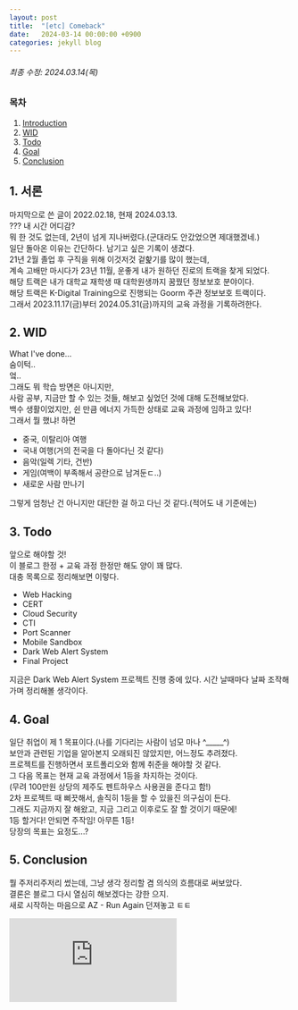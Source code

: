 ```yaml
---
layout: post
title:  "[etc] Comeback"
date:   2024-03-14 00:00:00 +0900
categories: jekyll blog
---
```


###### 최종 수정: 2024.03.14(목)

### 목차
1. [Introduction](#1-introduction)
2. [WID](#2-wid)
3. [Todo](#3-todo)
4. [Goal](#4-goal)
5. [Conclusion](#5-conclusion)


## 1. 서론
마지막으로 쓴 글이 2022.02.18, 현재 2024.03.13.  
??? 내 시간 어디감?  
뭐 한 것도 없는데, 2년이 넘게 지나버렸다.(군대라도 안갔었으면 제대했겠네.)  
일단 돌아온 이유는 간단하다. 남기고 싶은 기록이 생겼다.  
21년 2월 졸업 후 구직을 위해 이것저것 겉핥기를 많이 했는데,  
계속 고배만 마시다가 23년 11월, 운좋게 내가 원하던 진로의 트랙을 찾게 되었다.  
해당 트랙은 내가 대학교 재학생 때 대학원생까지 꿈꿨던 정보보호 분야이다.  
해당 트랙은 K-Digital Training으로 진행되는 Goorm 주관 정보보호 트랙이다.  
그래서 2023.11.17(금)부터 2024.05.31(금)까지의 교육 과정을 기록하려한다.


## 2. WID
What I've done...  
숨이턱..  
엌..  
그래도 뭐 학습 방면은 아니지만,  
사람 공부, 지금만 할 수 있는 것들, 해보고 싶었던 것에 대해 도전해보았다.  
백수 생활이었지만, 쉰 만큼 에너지 가득한 상태로 교육 과정에 임하고 있다!  
그래서 뭘 했냐! 하면

- 중국, 이탈리아 여행
- 국내 여행(거의 전국을 다 돌아다닌 것 같다)
- 음악(일렉 기타, 건반)
- 게임(여백이 부족해서 공란으로 남겨둔ㄷ..)
- 새로운 사람 만나기

그렇게 엄청난 건 아니지만 대단한 걸 하고 다닌 것 같다.(적어도 내 기준에는)

## 3. Todo
앞으로 해야할 것!  
이 블로그 한정 + 교육 과정 한정만 해도 양이 꽤 많다.  
대충 목록으로 정리해보면 이렇다.
- Web Hacking
- CERT
- Cloud Security
- CTI
- Port Scanner
- Mobile Sandbox
- Dark Web Alert System
- Final Project

지금은 Dark Web Alert System 프로젝트 진행 중에 있다.
시간 날때마다 날짜 조작해가며 정리해볼 생각이다.


## 4. Goal
일단 취업이 제 1 목표이다.(나를 기다리는 사람이 넘모 마나 ^_____^)  
보안과 관련된 기업을 알아본지 오래되진 않았지만, 어느정도 추려졌다.  
프로젝트를 진행하면서 포트폴리오와 함께 취준을 해야할 것 같다.  
그 다음 목표는 현재 교육 과정에서 1등을 차지하는 것이다.  
(무려 100만원 상당의 제주도 펜트하우스 사용권을 준다고 함!)  
2차 프로젝트 때 삐끗해서, 솔직히 1등을 할 수 있을진 의구심이 든다.  
그래도 지금까지 잘 해왔고, 지금 그리고 이후로도 잘 할 것이기 때문에!  
1등 할거다! 안되면 주작임! 아무튼 1등!  
당장의 목표는 요정도...?


## 5. Conclusion
뭘 주저리주저리 썼는데, 그냥 생각 정리할 겸 의식의 흐름대로 써보았다.  
결론은 블로그 다시 열심히 해보겠다는 강한 으지.  
새로 시작하는 마음으로 AZ - Run Again 던져놓고 ㅌㅌ

<style>
    .parent {
        display: inline-block;
        max-width: 100%;
        max-height: 100%;
    }
</style>

<div class="parent">
    <iframe src="https://www.youtube.com/embed/gcWrOd1-NMM" stype="width: 100%; height: 100%;" title="AZ - Run Again (Official Music Video)" frameborder="0" allow="accelerometer; autoplay; clipboard-write; encrypted-media; gyroscope; picture-in-picture; web-share" allowfullscreen></iframe>
</div>